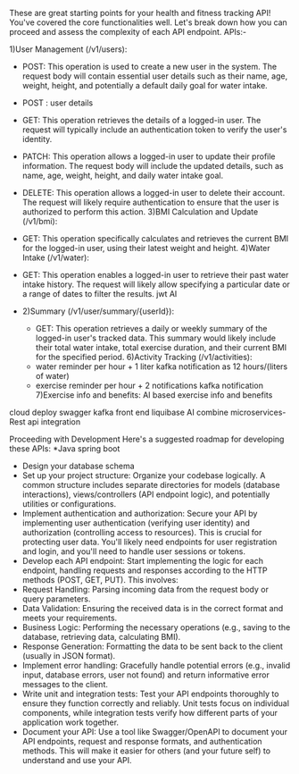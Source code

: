 These are great starting points for your health and fitness tracking API! You've covered the core functionalities well. Let's break down how you can proceed and assess the complexity of each API endpoint.
APIs:-

1)User Management (/v1/users):
 * POST: This operation is used to create a new user in the system. The request body will contain essential user details such as their name, age, weight, height, and potentially a default daily goal for water intake.
 * POST : user details
 * GET: This operation retrieves the details of a logged-in user. The request will typically include an authentication token to verify the user's identity.
 * PATCH: This operation allows a logged-in user to update their profile information. The request body will include the updated details, such as name, age, weight, height, and daily water intake goal.
 * DELETE: This operation allows a logged-in user to delete their account. The request will likely require authentication to ensure that the user is authorized to perform this action.
   3)BMI Calculation and Update (/v1/bmi):
* GET: This operation specifically calculates and retrieves the current BMI for the logged-in user, using their latest weight and height.
  4)Water Intake (/v1/water):
* GET: This operation enables a logged-in user to retrieve their past water intake history. The request will likely allow specifying a particular date or a range of dates to filter the results.
jwt 
AI

 * 2)Summary (/v1/user/summary/{userId}):
   * GET: This operation retrieves a daily or weekly summary of the logged-in user's tracked data. This summary would likely include their total water intake, total exercise duration, and their current BMI for the specified period.
6)Activity Tracking (/v1/activities):
   * water reminder per hour + 1 liter kafka notification  as 12 hours/(liters of water)
   * exercise reminder per hour + 2 notifications kafka notification 
 7)Exercise info and benefits:
     AI based exercise info and benefits

cloud deploy
swagger
kafka
front end
liquibase
AI combine
microservices-Rest api integration

Proceeding with Development
Here's a suggested roadmap for developing these APIs:
*Java spring boot
* Design your database schema
* Set up your project structure: Organize your codebase logically. A common structure includes separate directories for models (database interactions), views/controllers (API endpoint logic), and potentially utilities or configurations.
* Implement authentication and authorization: Secure your API by implementing user authentication (verifying user identity) and authorization (controlling access to resources). This is crucial for protecting user data. You'll likely need endpoints for user registration and login, and you'll need to handle user sessions or tokens.
* Develop each API endpoint: Start implementing the logic for each endpoint, handling requests and responses according to the HTTP methods (POST, GET, PUT). This involves:
 * Request Handling: Parsing incoming data from the request body or query parameters.
 * Data Validation: Ensuring the received data is in the correct format and meets your requirements.
 * Business Logic: Performing the necessary operations (e.g., saving to the database, retrieving data, calculating BMI).
 * Response Generation: Formatting the data to be sent back to the client (usually in JSON format).
* Implement error handling: Gracefully handle potential errors (e.g., invalid input, database errors, user not found) and return informative error messages to the client.
* Write unit and integration tests: Test your API endpoints thoroughly to ensure they function correctly and reliably. Unit tests focus on individual components, while integration tests verify how different parts of your application work together.
* Document your API: Use a tool like Swagger/OpenAPI to document your API endpoints, request and response formats, and authentication methods. This will make it easier for others (and your future self) to understand and use your API.


